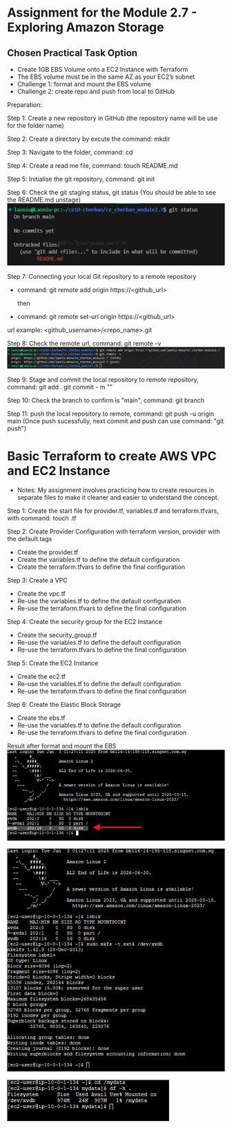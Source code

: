 # Assignment for the Module 2.7 - Exploring Amazon Storage

## Chosen Practical Task Option

- Create 1GB EBS Volume onto a EC2 Instance with Terraform
- The EBS volume must be in the same AZ as your EC2’s subnet
- Challenge 1: format and mount the EBS volume
- Challenge 2: create repo and push from local to GitHub

Preparation:

Step 1: Create a new repository in GitHub (the repository name will be use for the folder name)

Step 2: Create a directory by excute the command: mkdir <foldername>

Step 3: Navigate to the folder, command: cd <foldername>

Step 4: Create a read me file, command: touch README.md

Step 5: Initialise the git repository, command: git init

Step 6: Check the git staging status, git status (You should be able to see the README.md unstage)
![Alt text](/public/command_git_status.png)

Step 7: Connecting your local Git repository to a remote repository

- command: git remote add origin https://<github_url>

  then

- command: git remote set-url origin https://<github_url>

url example: <github_username>/<repo_name>.git

Step 8: Check the remote url, command: git remote -v
![Alt text](/public/command_git_remote.png)

Step 9: Stage and commit the local repository to remote repository, command:
git add .
git commit - m "<commit message>"

Step 10: Check the branch to confirm is "main", command: git branch

Step 11: push the local repository to remote, command: git push -u origin main (Once push sucessfully, next commit and push can use command: "git push")

# Basic Terraform to create AWS VPC and EC2 Instance

- Notes: My assignment involves practicing how to create resources in separate files to make it cleaner and easier to understand the concept.

Step 1: Create the start file for provider.tf, variables.tf and terraform.tfvars, with command: touch <filename>.tf

Step 2: Create Provider Configuration with terraform version, provider with the default tags

- Create the provider.tf
- Create the variables.tf to define the default configuration
- Create the terraform.tfvars to define the final configuration

Step 3: Create a VPC

- Create the vpc.tf
- Re-use the variables.tf to define the default configuration
- Re-use the terraform.tfvars to define the final configuration

Step 4: Create the security group for the EC2 Instance

- Create the security_group.tf
- Re-use the variables.tf to define the default configuration
- Re-use the terraform.tfvars to define the final configuration

Step 5: Create the EC2 Instance

- Create the ec2.tf
- Re-use the variables.tf to define the default configuration
- Re-use the terraform.tfvars to define the final configuration

Step 6: Create the Elastic Block Storage

- Create the ebs.tf
- Re-use the variables.tf to define the default configuration
- Re-use the terraform.tfvars to define the final configuration

Result after format and mount the EBS
![Alt text](/public/Assignment2.7-result1.png)

![Alt text](/public/Assignment2.7-result2.png)

![Alt text](/public/Assignment2.7-result3.png)
